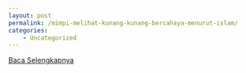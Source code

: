 ```yaml
---
layout: post
permalink: /mimpi-melihat-kunang-kunang-bercahaya-menurut-islam/
categories:
    - Uncategorized
---
```


[Baca Selengkapnya](/04)